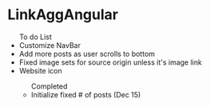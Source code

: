 # LinkAggAngular

<ul>To do List
<li> Customize NavBar </li>
<li> Add more posts as user scrolls to bottom </li>
<li> Fixed image sets for source origin unless it's image link </li>
<li> Website icon </li>

<ul>Completed
<li> Initialize fixed # of posts (Dec 15)</li>

